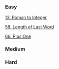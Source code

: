 ### Easy
[13. Roman to Integer](https://github.com/Bingyy/LeetCode/blob/master/C%2B%2B/13_Roman_to_Integer_E.md)

[58. Length of Last Word](https://github.com/Bingyy/LeetCode/blob/master/C%2B%2B/58_Length_of_Last_Word_E.md)

[66. Plus One](https://github.com/Bingyy/LeetCode/blob/master/C%2B%2B/66_Plus_One_E.md)

### Medium

### Hard
